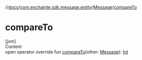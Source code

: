 //[docs](../../index.md)/[com.enchainte.sdk.message.entity](../index.md)/[Message](index.md)/[compareTo](compare-to.md)



# compareTo  
[jvm]  
Content  
open operator override fun [compareTo](compare-to.md)(other: [Message](index.md)): [Int](https://kotlinlang.org/api/latest/jvm/stdlib/kotlin/-int/index.html)  



